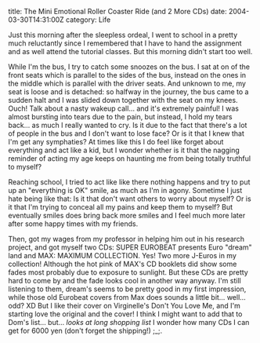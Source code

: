 title: The Mini Emotional Roller Coaster Ride (and 2 More CDs)
date: 2004-03-30T14:31:00Z
category: Life

Just this morning after the sleepless ordeal, I went to school in a pretty much reluctantly since I remembered that I have to hand the assignment and as well attend the tutorial classes. But this morning didn't start too well.

While I'm the bus, I try to catch some snoozes on the bus. I sat at on of the front seats which is parallel to the sides of the bus, instead on the ones in the middle which is parallel with the driver seats. And unknown to me, my seat is loose and is detached: so halfway in the journey, the bus came to a sudden halt and I was slided down together with the seat on my knees. Ouch! Talk about a nasty wakeup call… and it's extremely painful! I was almost bursting into tears due to the pain, but instead, I hold my tears back… as much I really wanted to cry. Is it due to the fact that there's a lot of people in the bus and I don't want to lose face? Or is it that I knew that I'm get any symphaties? At times like this I do feel like forget about everything and act like a kid, but I wonder whether is it that the nagging reminder of acting my age keeps on haunting me from being totally truthful to myself?

Reaching school, I tried to act like like there nothing happens and try to put up an "everything is OK" smile, as much as I'm in agony. Sometime I just hate being like that: Is it that don't want others to worry about myself? Or is it that I'm trying to conceal all my pains and keep them to myself? But eventually smiles does bring back more smiles and I feel much more later after some happy times with my friends.

Then, got my wages from my professor in helping him out in his research project, and got myself two CDs: SUPER EUROBEAT presents Euro "dream" land and MAX: MAXIMUM COLLECTION. Yes! Two more J-Euros in my collection! Although the hot pink of MAX's CD booklets did show some fades most probably due to exposure to sunlight. But these CDs are pretty hard to come by and the fade looks cool in another way anyway. I'm still listening to them, dream's seems to be pretty good in my first impression, while those old Eurobeat covers from Max does sounds a little bit… well… odd? XD But I like their cover on Virginelle's Don't You Love Me, and I'm starting love the original and the cover! I think I might want to add that to Dom's list… but… *looks at long shopping list* I wonder how many CDs I can get for 6000 yen (don't forget the shipping!) ;\_;.

